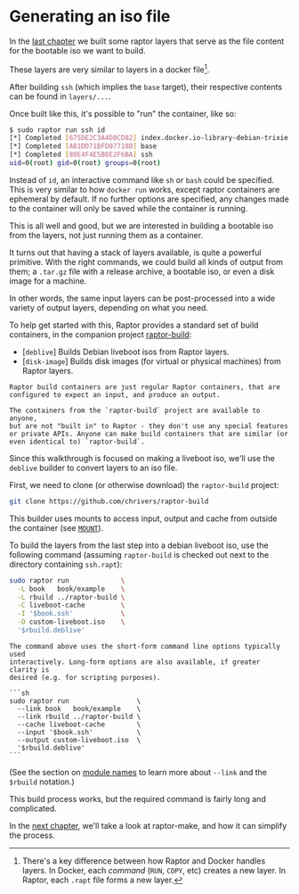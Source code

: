 # Generating an iso file

In the [last chapter](build.md) we built some raptor layers that serve as the file
content for the bootable iso we want to build.

These layers are very similar to layers in a docker file[^layers].

After building `ssh` (which implies the `base` target), their respective
contents can be found in `layers/...`.

Once built like this, it's possible to "run" the container, like so:

```sh
$ sudo raptor run ssh id
[*] Completed [675DE2C3A4D8CD82] index.docker.io-library-debian-trixie
[*] Completed [AB1DD71BFD07718B] base
[*] Completed [80E4F4E5B0E2F6BA] ssh
uid=0(root) gid=0(root) groups=0(root)
```

Instead of `id`, an interactive command like `sh` or `bash` could be
specified. This is very similar to how `docker run` works, except raptor
containers are ephemeral by default. If no further options are specified, any
changes made to the container will only be saved while the container is running.

This is all well and good, but we are interested in building a bootable iso from
the layers, not just running them as a container.

It turns out that having a stack of layers available, is quite a powerful
primitive. With the right commands, we could build all kinds of output from
them; a `.tar.gz` file with a release archive, a bootable iso, or even a disk
image for a machine.

In other words, the same input layers can be post-processed into a wide
variety of output layers, depending on what you need.

To help get started with this, Raptor provides a standard set of build
containers, in the companion project
[raptor-build](https://github.com/chrivers/raptor-build):

 - [`deblive`] Builds Debian liveboot isos from Raptor layers.
 - [`disk-image`] Builds disk images (for virtual or physical machines) from Raptor layers.

~~~admonish note title="Build containers"
Raptor build containers are just regular Raptor containers, that are
configured to expect an input, and produce an output.

The containers from the `raptor-build` project are available to anyone,
but are not "built in" to Raptor - they don't use any special features
or private APIs. Anyone can make build containers that are similar (or
even identical to) `raptor-build`.
~~~

Since this walkthrough is focused on making a liveboot iso, we'll use the
`deblive` builder to convert layers to an iso file.

First, we need to clone (or otherwise download) the `raptor-build` project:

```sh
git clone https://github.com/chrivers/raptor-build
```

This builder uses mounts to access input, output and cache from outside the
container (see [`MOUNT`](/inst/mount.md)).

To build the layers from the last step into a debian liveboot iso, use the
following command (assuming `raptor-build` is checked out next to the directory
containing `ssh.rapt`):

```sh
sudo raptor run             \
  -L book   book/example    \
  -L rbuild ../raptor-build \
  -C liveboot-cache         \
  -I '$book.ssh'            \
  -O custom-liveboot.iso    \
  '$rbuild.deblive'
```

~~~admonish tip
The command above uses the short-form command line options typically used
interactively. Long-form options are also available, if greater clarity is
desired (e.g. for scripting purposes).

```sh
sudo raptor run                 \
  --link book   book/example    \
  --link rbuild ../raptor-build \
  --cache liveboot-cache        \
  --input '$book.ssh'           \
  --output custom-liveboot.iso  \
  '$rbuild.deblive'
```
~~~

(See the section on [module names](/module-name.md) to learn more about `--link`
and the `$rbuild` notation.)

This build process works, but the required command is fairly long and
complicated.

In the [next chapter](make.md), we'll take a look at raptor-make, and how it can
simplify the process.

[^layers]: There's a key difference between how Raptor and Docker handles
    layers. In Docker, each *command* (`RUN`, `COPY`, etc) creates a new
    layer. In Raptor, each `.rapt` file forms a new layer.
